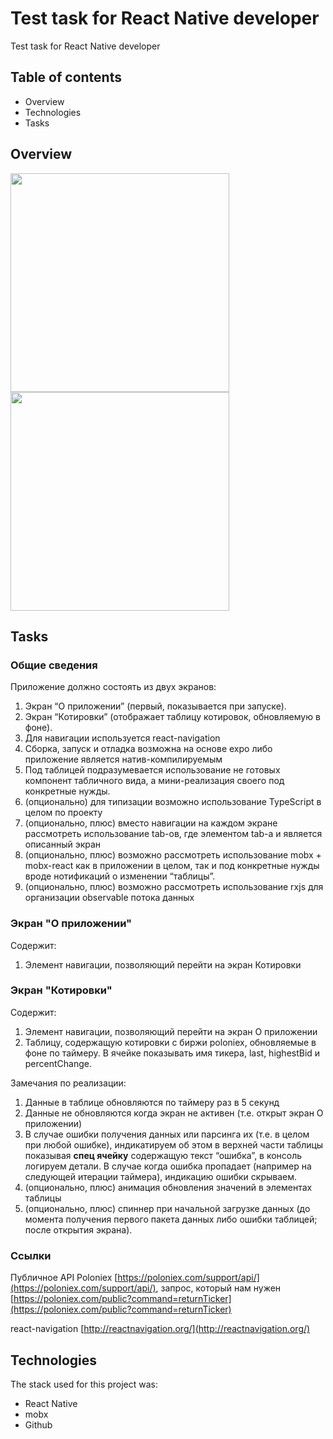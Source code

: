 # Test task for React Native developer
Test task for React Native developer

## Table of contents
- Overview
- Technologies
- Tasks

## Overview
<img src="https://user-images.githubusercontent.com/57729597/133765429-51e721a7-9294-4f23-8825-446a6a4f5c20.png" width="350">
<img src="https://user-images.githubusercontent.com/57729597/133766590-39d6a1c7-1099-4f1c-aa84-5a4813016631.png" width="350">

## Tasks
### Общие сведения

Приложение должно состоять из двух экранов:

1.  Экран “О приложении” (первый, показывается при запуске).
2.  Экран “Котировки” (отображает таблицу котировок, обновляемую в фоне).
3.  Для навигации используется react-navigation
4.  Сборка, запуск и отладка возможна на основе expo либо приложение является натив-компилируемым
5.  Под таблицей подразумевается использование не готовых компонент табличного вида, а мини-реализация своего под конкретные нужды.
6.  (опционально) для типизации возможно использование TypeScript в целом по проекту
7.  (опционально, плюс) вместо навигации на каждом экране рассмотреть использование tab-ов, где элементом tab-а и является описанный экран
8.  (опционально, плюс) возможно рассмотреть использование mobx + mobx-react как в приложении в целом, так  и под конкретные нужды вроде нотификаций о изменении “таблицы”.
9.  (опционально, плюс) возможно рассмотреть использование rxjs для организации observable потока данных

### Экран "О приложении"
Содержит:
1.  Элемент навигации, позволяющий перейти на экран Котировки

### Экран "Котировки"
Содержит:
1.  Элемент навигации, позволяющий перейти на экран О приложении
2.  Таблицу, содержащую котировки с биржи poloniex, обновляемые в фоне по таймеру. В ячейке показывать имя тикера, last, highestBid и percentChange.

Замечания по реализации:
1.  Данные в таблице обновляются по таймеру раз в 5 секунд
2.  Данные не обновляются когда экран не активен (т.е. открыт экран О приложении)
3.  В случае ошибки получения данных или парсинга их (т.е. в целом при любой ошибке), индикатируем об этом в верхней части таблицы показывая **спец ячейку** содержащую текст “ошибка”, в консоль логируем детали. В случае когда ошибка пропадает (например на следующей итерации таймера), индикацию ошибки скрываем.
4.  (опционально, плюс) анимация обновления значений в элементах таблицы
5.  (опционально, плюс) спиннер при начальной загрузке данных (до момента получения первого пакета данных либо ошибки таблицей; после открытия экрана).

### Ссылки
Публичное API  Poloniex  [https://poloniex.com/support/api/](https://poloniex.com/support/api/), запрос, который нам нужен [https://poloniex.com/public?command=returnTicker](https://poloniex.com/public?command=returnTicker)

react-navigation [http://reactnavigation.org/](http://reactnavigation.org/)

## Technologies
The stack used for this project was:
- React Native
- mobx
- Github
